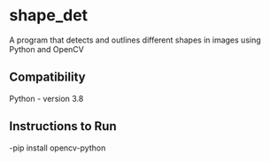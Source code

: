 # shape_det
A program that detects and outlines different shapes in images using Python and OpenCV

## Compatibility 
Python - version 3.8

## Instructions to Run 
-pip install opencv-python
